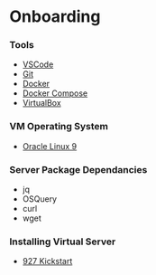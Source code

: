 # Onboarding

### Tools
* [VSCode](https://code.visualstudio.com/download)
* [Git](https://git-scm.com/downloads)
* [Docker](https://docs.docker.com/engine/install/rhel/)
* [Docker Compose](https://github.com/docker/compose/releases)
* [VirtualBox](https://www.virtualbox.org/)

### VM Operating System
* [Oracle Linux 9](https://yum.oracle.com/oracle-linux-isos.html)

### Server Package Dependancies
* jq
* OSQuery
* curl
* wget


### Installing Virtual Server
* [927 Kickstart](https://github.com/927technology/kickstart)



